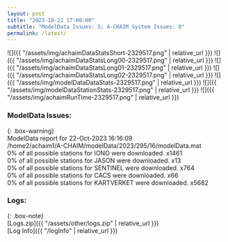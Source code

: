 ```yaml
---
layout: post
title: "2023-10-22 17:00:00"
subtitle: "ModelData Issues: 5; A-CHAIM System Issues: 0"
permalink: /latest/
---
```


![]({{ "/assets/img/achaimDataStatsShort-2329517.png" | relative_url }})
![]({{ "/assets/img/achaimDataStatsLong00-2329517.png" | relative_url }})
![]({{ "/assets/img/achaimDataStatsLong01-2329517.png" | relative_url }})
![]({{ "/assets/img/achaimDataStatsLong02-2329517.png" | relative_url }})
![]({{ "/assets/img/modelDataDataStats-2329517.png" | relative_url }})
![]({{ "/assets/img/modelDataStationStats-2329517.png" | relative_url }})
![]({{ "/assets/img/achaimRunTime-2329517.png" | relative_url }})


### ModelData Issues:  
  
{: .box-warning}  
 ModelData report for 22-Oct-2023 16:16:09   
 /home2/achaim1/A-CHAIM/modelData/2023/295/16/modelData.mat   
 0% of all possible stations for IONO were downloaded. x1461   
 0% of all possible stations for JASON were downloaded. x13   
 0% of all possible stations for SENTINEL were downloaded. x764   
 0% of all possible stations for CACS were downloaded. x66   
 0% of all possible stations for KARTVERKET were downloaded. x5682   
  


### Logs:  
  
{: .box-note}  
[Logs.zip]({{ "/assets/other/logs.zip" | relative_url }})  
[Log Info]({{ "/logInfo" | relative_url }})  
